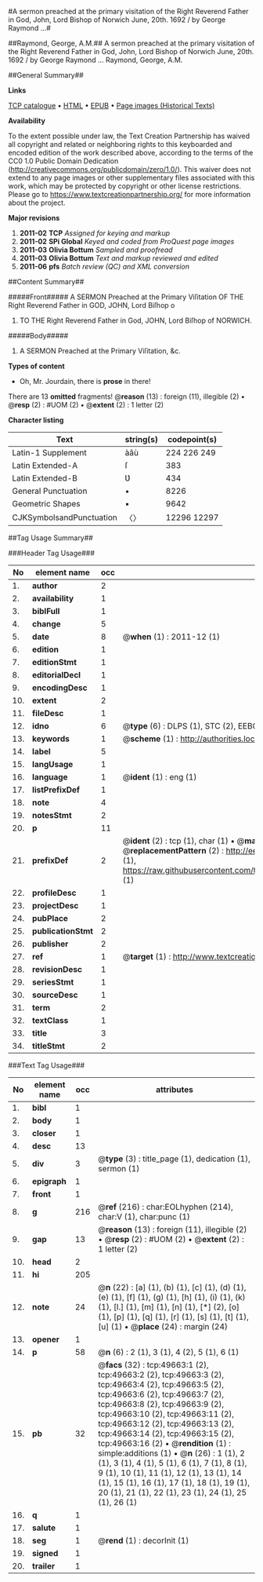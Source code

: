 #A sermon preached at the primary visitation of the Right Reverend Father in God, John, Lord Bishop of Norwich June, 20th. 1692 / by George Raymond ...#

##Raymond, George, A.M.##
A sermon preached at the primary visitation of the Right Reverend Father in God, John, Lord Bishop of Norwich June, 20th. 1692 / by George Raymond ...
Raymond, George, A.M.

##General Summary##

**Links**

[TCP catalogue](http://www.ota.ox.ac.uk/tcp/)  • 
[HTML](http://tei.it.ox.ac.uk/tcp/Texts-HTML/free/A58/A58188.html)  • 
[EPUB](http://tei.it.ox.ac.uk/tcp/Texts-EPUB/free/A58/A58188.epub) • 
[Page images (Historical Texts)](https://historicaltexts.jisc.ac.uk/eebo-11825046e)

**Availability**

To the extent possible under law, the Text Creation Partnership has waived all copyright and related or neighboring rights to this keyboarded and encoded edition of the work described above, according to the terms of the CC0 1.0 Public Domain Dedication (http://creativecommons.org/publicdomain/zero/1.0/). This waiver does not extend to any page images or other supplementary files associated with this work, which may be protected by copyright or other license restrictions. Please go to https://www.textcreationpartnership.org/ for more information about the project.

**Major revisions**

1. __2011-02__ __TCP__ *Assigned for keying and markup*
1. __2011-02__ __SPi Global__ *Keyed and coded from ProQuest page images*
1. __2011-03__ __Olivia Bottum__ *Sampled and proofread*
1. __2011-03__ __Olivia Bottum__ *Text and markup reviewed and edited*
1. __2011-06__ __pfs__ *Batch review (QC) and XML conversion*

##Content Summary##

#####Front#####
A SERMON Preached at the Primary Viſitation OF THE Right Reverend Father in GOD, JOHN, Lord Biſhop o
1. TO THE Right Reverend Father in God, JOHN, Lord Biſhop of NORWICH.

#####Body#####

1. A SERMON Preached at the Primary Viſitation, &c.

**Types of content**

  * Oh, Mr. Jourdain, there is **prose** in there!

There are 13 **omitted** fragments! 
 @__reason__ (13) : foreign (11), illegible (2)  •  @__resp__ (2) : #UOM (2)  •  @__extent__ (2) : 1 letter (2)

**Character listing**


|Text|string(s)|codepoint(s)|
|---|---|---|
|Latin-1 Supplement|àâù|224 226 249|
|Latin Extended-A|ſ|383|
|Latin Extended-B|Ʋ|434|
|General Punctuation|•|8226|
|Geometric Shapes|▪|9642|
|CJKSymbolsandPunctuation|〈〉|12296 12297|

##Tag Usage Summary##

###Header Tag Usage###

|No|element name|occ|attributes|
|---|---|---|---|
|1.|__author__|2||
|2.|__availability__|1||
|3.|__biblFull__|1||
|4.|__change__|5||
|5.|__date__|8| @__when__ (1) : 2011-12 (1)|
|6.|__edition__|1||
|7.|__editionStmt__|1||
|8.|__editorialDecl__|1||
|9.|__encodingDesc__|1||
|10.|__extent__|2||
|11.|__fileDesc__|1||
|12.|__idno__|6| @__type__ (6) : DLPS (1), STC (2), EEBO-CITATION (1), OCLC (1), VID (1)|
|13.|__keywords__|1| @__scheme__ (1) : http://authorities.loc.gov/ (1)|
|14.|__label__|5||
|15.|__langUsage__|1||
|16.|__language__|1| @__ident__ (1) : eng (1)|
|17.|__listPrefixDef__|1||
|18.|__note__|4||
|19.|__notesStmt__|2||
|20.|__p__|11||
|21.|__prefixDef__|2| @__ident__ (2) : tcp (1), char (1)  •  @__matchPattern__ (2) : ([0-9\-]+):([0-9IVX]+) (1), (.+) (1)  •  @__replacementPattern__ (2) : http://eebo.chadwyck.com/downloadtiff?vid=$1&page=$2 (1), https://raw.githubusercontent.com/textcreationpartnership/Texts/master/tcpchars.xml#$1 (1)|
|22.|__profileDesc__|1||
|23.|__projectDesc__|1||
|24.|__pubPlace__|2||
|25.|__publicationStmt__|2||
|26.|__publisher__|2||
|27.|__ref__|1| @__target__ (1) : http://www.textcreationpartnership.org/docs/. (1)|
|28.|__revisionDesc__|1||
|29.|__seriesStmt__|1||
|30.|__sourceDesc__|1||
|31.|__term__|2||
|32.|__textClass__|1||
|33.|__title__|3||
|34.|__titleStmt__|2||


###Text Tag Usage###

|No|element name|occ|attributes|
|---|---|---|---|
|1.|__bibl__|1||
|2.|__body__|1||
|3.|__closer__|1||
|4.|__desc__|13||
|5.|__div__|3| @__type__ (3) : title_page (1), dedication (1), sermon (1)|
|6.|__epigraph__|1||
|7.|__front__|1||
|8.|__g__|216| @__ref__ (216) : char:EOLhyphen (214), char:V (1), char:punc (1)|
|9.|__gap__|13| @__reason__ (13) : foreign (11), illegible (2)  •  @__resp__ (2) : #UOM (2)  •  @__extent__ (2) : 1 letter (2)|
|10.|__head__|2||
|11.|__hi__|205||
|12.|__note__|24| @__n__ (22) : [a] (1), (b) (1), [c] (1), (d) (1), (e) (1), [f] (1), (g) (1), [h] (1), (i) (1), (k) (1), [l.] (1), [m] (1), [n] (1), [*] (2), [o] (1), [p] (1), [q] (1), [r] (1), [s] (1), [t] (1), [u] (1)  •  @__place__ (24) : margin (24)|
|13.|__opener__|1||
|14.|__p__|58| @__n__ (6) : 2 (1), 3 (1), 4 (2), 5 (1), 6 (1)|
|15.|__pb__|32| @__facs__ (32) : tcp:49663:1 (2), tcp:49663:2 (2), tcp:49663:3 (2), tcp:49663:4 (2), tcp:49663:5 (2), tcp:49663:6 (2), tcp:49663:7 (2), tcp:49663:8 (2), tcp:49663:9 (2), tcp:49663:10 (2), tcp:49663:11 (2), tcp:49663:12 (2), tcp:49663:13 (2), tcp:49663:14 (2), tcp:49663:15 (2), tcp:49663:16 (2)  •  @__rendition__ (1) : simple:additions (1)  •  @__n__ (26) : 1 (1), 2 (1), 3 (1), 4 (1), 5 (1), 6 (1), 7 (1), 8 (1), 9 (1), 10 (1), 11 (1), 12 (1), 13 (1), 14 (1), 15 (1), 16 (1), 17 (1), 18 (1), 19 (1), 20 (1), 21 (1), 22 (1), 23 (1), 24 (1), 25 (1), 26 (1)|
|16.|__q__|1||
|17.|__salute__|1||
|18.|__seg__|1| @__rend__ (1) : decorInit (1)|
|19.|__signed__|1||
|20.|__trailer__|1||
